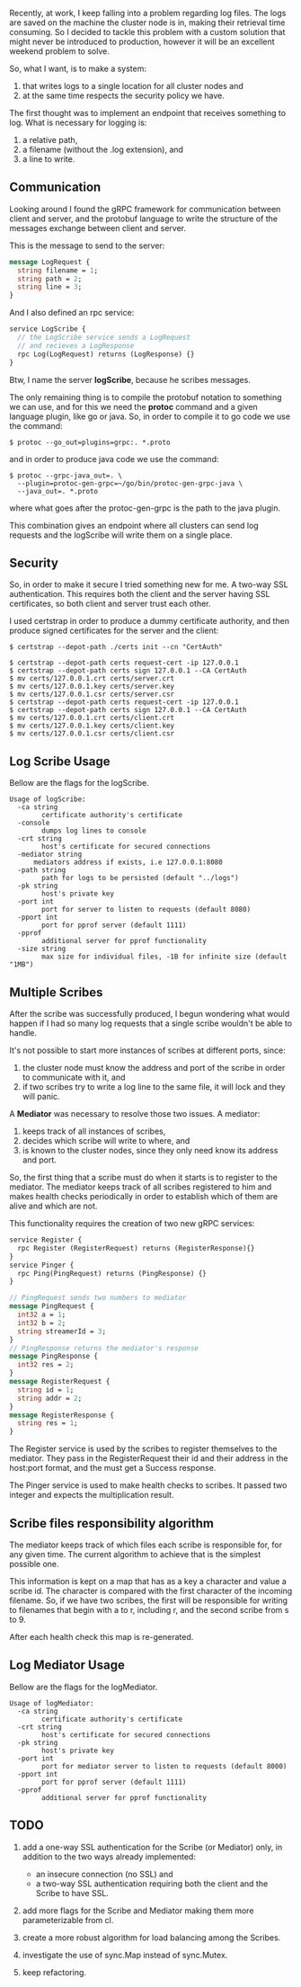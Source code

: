 Recently, at work, I keep falling into a problem regarding log files. The logs are saved on the machine the cluster node is in, making their retrieval time consuming. So I decided to tackle this problem with a custom solution that might never be introduced to production, however it will be an excellent weekend problem to solve.

So, what I want, is to make a system:
1. that writes logs to a single location for all cluster nodes and
1. at the same time respects the security policy we have.

The first thought was to implement an endpoint that receives something to log. What is necessary for logging is:
1. a relative path,
1. a filename (without the .log extension), and
1. a line to write.


## Communication

Looking around I found the gRPC framework for communication between client and server, and the protobuf language to write the structure of the messages exchange between client and server.

This is the message to send to the server:
``` protobuf
message LogRequest {
  string filename = 1;
  string path = 2;
  string line = 3;
}
```

And I also defined an rpc service:
```protobuf
service LogScribe {
  // the LogScribe service sends a LogRequest
  // and recieves a LogResponse
  rpc Log(LogRequest) returns (LogResponse) {}
}
```

Btw, I name the server **logScribe**, because he scribes messages.

The only remaining thing is to compile the protobuf notation to something we can use, and for this we need the **protoc** command and a given language plugin, like go or java. So, in order to compile it to go code we use the command:
```shell
$ protoc --go_out=plugins=grpc:. *.proto
```
and in order to produce java code we use the command:
```shell
$ protoc --grpc-java_out=. \
  --plugin=protoc-gen-grpc=~/go/bin/protoc-gen-grpc-java \
  --java_out=. *.proto
```
where what goes after the protoc-gen-grpc is the path to the java plugin.

This combination gives an endpoint where all clusters can send log requests and the logScribe will write them on a single place.

## Security

So, in order to make it secure I tried something new for me. A two-way SSL authentication. This requires both the client and the server having SSL certificates, so both client and server trust each other.

I used certstrap in order to produce a dummy certificate authority, and then produce signed certificates for the server and the client:
```shell
$ certstrap --depot-path ./certs init --cn "CertAuth"

$ certstrap --depot-path certs request-cert -ip 127.0.0.1
$ certstrap --depot-path certs sign 127.0.0.1 --CA CertAuth
$ mv certs/127.0.0.1.crt certs/server.crt
$ mv certs/127.0.0.1.key certs/server.key
$ mv certs/127.0.0.1.csr certs/server.csr
$ certstrap --depot-path certs request-cert -ip 127.0.0.1
$ certstrap --depot-path certs sign 127.0.0.1 --CA CertAuth
$ mv certs/127.0.0.1.crt certs/client.crt
$ mv certs/127.0.0.1.key certs/client.key
$ mv certs/127.0.0.1.csr certs/client.csr
```

## Log Scribe Usage

Bellow are the flags for the logScribe.

```
Usage of logScribe:
  -ca string
    	certificate authority's certificate
  -console
    	dumps log lines to console
  -crt string
    	host's certificate for secured connections
  -mediator string
      mediators address if exists, i.e 127.0.0.1:8080
  -path string
    	path for logs to be persisted (default "../logs")
  -pk string
    	host's private key
  -port int
    	port for server to listen to requests (default 8080)
  -pport int
    	port for pprof server (default 1111)
  -pprof
    	additional server for pprof functionality
  -size string
    	max size for individual files, -1B for infinite size (default "1MB")
```

## Multiple Scribes

After the scribe was successfully produced, I begun wondering what would happen if I had so many log requests that a single scribe wouldn't be able to handle.

It's not possible to start more instances of scribes at different ports, since:
1. the cluster node must know the address and port of the scribe in order to communicate with it, and
1. if two scribes try to write a log line to the same file, it will lock and they will panic.

A **Mediator** was necessary to resolve those two issues. A mediator:
1. keeps track of all instances of scribes,
1. decides which scribe will write to where, and
1. is known to the cluster nodes, since they only need know its address and port.

So, the first thing that a scribe must do when it starts is to register to the mediator. The mediator keeps track of all scribes registered to him and makes health checks periodically in order to establish which of them are alive and which are not.

This functionality requires the creation of two new gRPC services:
```protobuf
service Register {
  rpc Register (RegisterRequest) returns (RegisterResponse){}
}
service Pinger {
  rpc Ping(PingRequest) returns (PingResponse) {}
}

// PingRequest sends two numbers to mediator
message PingRequest {
  int32 a = 1;
  int32 b = 2;
  string streamerId = 3;
}
// PingResponse returns the mediator's response
message PingResponse {
  int32 res = 2;
}
message RegisterRequest {
  string id = 1;
  string addr = 2;
}
message RegisterResponse {
  string res = 1;
}
```

The Register service is used by the scribes to register themselves to the mediator. They pass in the RegisterRequest their id and their address in the host:port format, and the must get a Success response.

The Pinger service is used to make health checks to scribes. It passed two integer and expects the multiplication result.

## Scribe files responsibility algorithm

The mediator keeps track of which files each scribe is responsible for, for any given time. The current algorithm to achieve that is the simplest possible one.

This information is kept on a map that has as a key a character and value a scribe id. The character is compared with the first character of the incoming filename. So, if we have two scribes, the first will be responsible for writing to filenames that begin with a to r, including r, and the second scribe from s to 9.

After each health check this map is re-generated.

## Log Mediator Usage

Bellow are the flags for the logMediator.

```
Usage of logMediator:
  -ca string
    	certificate authority's certificate
  -crt string
    	host's certificate for secured connections
  -pk string
    	host's private key
  -port int
    	port for mediator server to listen to requests (default 8000)
  -pport int
    	port for pprof server (default 1111)
  -pprof
    	additional server for pprof functionality
```

## TODO

1. add a one-way SSL authentication for the Scribe (or Mediator) only, in addition to the two ways already implemented:

    * an insecure connection (no SSL) and
    * a two-way SSL authentication requiring both the client and the Scribe to have SSL.

1. add more flags for the Scribe and Mediator making them more parameterizable from cl.
1. create a more robust algorithm for load balancing among the Scribes.
1. investigate the use of sync.Map instead of sync.Mutex.
1. keep refactoring.
